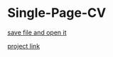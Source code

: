 # Single-Page-CV
<a href="https://github.com/CNX-UA/Single-Page-CV/blob/main/CV.html">
<p>save file and open it</p>
<a href="https://roadmap.sh/projects/single-page-cv">
<p>project link</p>
